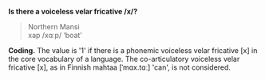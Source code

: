 **Is there a voiceless velar fricative /x/?**

>Northern Mansi<br/>
>хар /xɑːp/ ‘boat’

**Coding.** The value is '1' if there is a phonemic voiceless velar fricative [x] in the core vocabulary of a language. The co-articulatory voiceless velar fricative [x], as in Finnish mahtaa [ˈmɑx.tɑː] 'can', is not considered.
